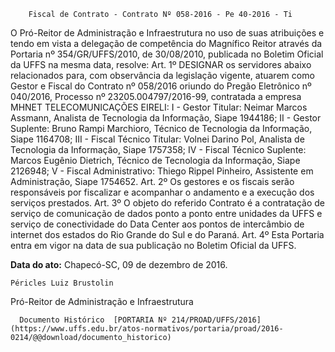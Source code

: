         Fiscal de Contrato - Contrato Nº 058-2016 - Pe 40-2016 - Ti  

O Pró-Reitor de Administração e Infraestrutura no uso de suas atribuições e tendo em vista a delegação de competência do Magnífico Reitor através da Portaria nº 354/GR/UFFS/2010, de 30/08/2010, publicada no Boletim Oficial da UFFS na mesma data, resolve: Art. 1º DESIGNAR os servidores abaixo relacionados para, com observância da legislação vigente, atuarem como Gestor e Fiscal do Contrato nº 058/2016 oriundo do Pregão Eletrônico nº 040/2016, Processo nº 23205.004797/2016-99, contratada a empresa MHNET TELECOMUNICAÇÕES EIRELI: I - Gestor Titular: Neimar Marcos Assmann, Analista de Tecnologia da Informação, Siape 1944186; II - Gestor Suplente: Bruno Rampi Marchioro, Técnico de Tecnologia da Informação, Siape 1164708; III - Fiscal Técnico Titular: Volnei Darino Pol, Analista de Tecnologia da Informação, Siape 1757358; IV - Fiscal Técnico Suplente: Marcos Eugênio Dietrich, Técnico de Tecnologia da Informação, Siape 2126948; V - Fiscal Administrativo: Thiego Rippel Pinheiro, Assistente em Administração, Siape 1754652. Art. 2º Os gestores e os fiscais serão responsáveis por fiscalizar e acompanhar o andamento e a execução dos serviços prestados. Art. 3º O objeto do referido Contrato é a contratação de serviço de comunicação de dados ponto a ponto entre unidades da UFFS e serviço de conectividade do Data Center aos pontos de intercâmbio de internet dos estados do Rio Grande do Sul e do Paraná. Art. 4º Esta Portaria entra em vigor na data de sua publicação no Boletim Oficial da UFFS.

   **Data do ato:** Chapecó-SC, 09 de dezembro de 2016.   
 

    Péricles Luiz Brustolin   
 Pró-Reitor de Administração e Infraestrutura 

      Documento Histórico  [PORTARIA Nº 214/PROAD/UFFS/2016](https://www.uffs.edu.br/atos-normativos/portaria/proad/2016-0214/@@download/documento_historico)     
      